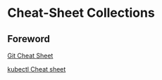 # Cheat-Sheet Collections

## Foreword

[Git Cheat Sheet](cheat-sheet-git.md)

[kubectl Cheat sheet](cheat-sheet-kubectl.md)